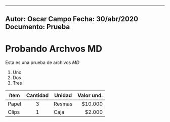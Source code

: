 ﻿----------
Autor: Oscar Campo
Fecha: 30/abr/2020
Documento: Prueba
----------

# Probando Archvos MD

Esta es una prueba de archivos *MD*

1. Uno
2. Dos
3. Tres

|ítem|Cantidad  |Unidad| Valor und.
|--|:--:|--|--:|
| Papel | 3 | Resmas | $10.000
|Clips |1 | Caja|$2.000



